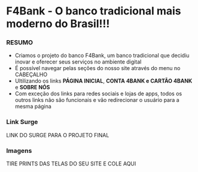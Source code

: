 # F4Bank - O banco tradicional mais moderno do Brasil!!!

### RESUMO
- Criamos o projeto do banco F4Bank, um banco tradicional que decidiu inovar e oferecer seus serviços no ambiente digital
- É possível navegar pelas seções do nosso site através do menu no CABEÇALHO
- Ultilizando os links **PÁGINA INICIAL**, **CONTA 4BANK e CARTÃO 4BANK** e **SOBRE NÓS**
- Com exceção dos links para redes sociais e lojas de apps, todos os outros links não são funcionais e vão redirecionar o usuário para a mesma página
### Link Surge 
LINK DO SURGE PARA O PROJETO FINAL

### Imagens
TIRE PRINTS DAS TELAS DO SEU SITE E COLE AQUI
